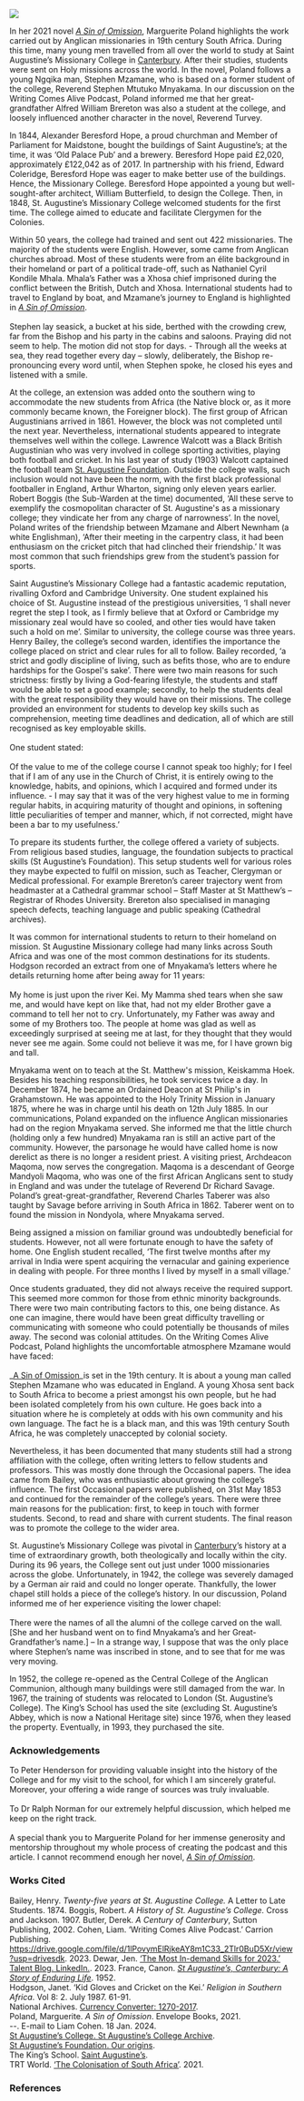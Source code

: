 <a href="https://www.kent-maps.online"><img src="https://www.kent-maps.online/juncture/ve-button.png"></a>

<param ve-config 
       title="A Sin of Omission by Marguerite Poland"
       author="Liam Cohen"
       banner="xxx" 
       layout="vertical">
       
In her 2021 novel _[A Sin of Omission]( https://www.envelopebooks.co.uk/a-sin-of-omission)_, Marguerite Poland highlights the work carried out by Anglican missionaries in 19th century South Africa. During this time, many young men travelled from all over the world to study at Saint Augustine’s Missionary College in [Canterbury](/19c/19c-canterbury). After their studies, students were sent on Holy missions across the world. In the novel, Poland follows a young Ngqika man, Stephen Mzamane, who is based on a former student of the college, Reverend Stephen Mtutuko Mnyakama. In our discussion on the Writing Comes Alive Podcast, Poland informed me that her great-grandfather Alfred William Brereton was also a student at the college, and loosely influenced another character in the novel, Reverend Turvey. 

In 1844, Alexander Beresford Hope, a proud churchman and Member of Parliament for Maidstone, bought the buildings of Saint Augustine’s; at the time, it was ‘Old Palace Pub’ and a brewery.   Beresford Hope paid £2,020, approximately £122,042 as of 2017.  In partnership with his friend, Edward Coleridge, Beresford Hope was eager to make better use of the buildings. Hence, the Missionary College. Beresford Hope appointed a young but well-sought-after architect, William Butterfield, to design the College. Then, in 1848, St. Augustine’s Missionary College welcomed students for the first time. The college aimed to educate and facilitate Clergymen for the Colonies. 

Within 50 years, the college had trained and sent out 422 missionaries. The majority of the students were English. However, some came from Anglican churches abroad. Most of these students were from an élite background in their homeland or part of a political trade-off, such as Nathaniel Cyril Kondile Mhala. Mhala’s Father was a Xhosa chief imprisoned during the conflict between the British, Dutch and Xhosa.  International students had to travel to England by boat, and Mzamane’s journey to England is highlighted in _[A Sin of Omission]( https://www.envelopebooks.co.uk/a-sin-of-omission)_.
<br><br>
Stephen lay seasick, a bucket at his side, berthed with the crowding crew, far from the Bishop and his party in the cabins and saloons. Praying did not seem to help. The motion did not stop for days. - Through all the weeks at sea, they read together every day – slowly, deliberately, the Bishop re-pronouncing every word until, when Stephen spoke, he closed his eyes and listened with a smile.  

At the college, an extension was added onto the southern wing to accommodate the new students from Africa (the Native block or, as it more commonly became known, the Foreigner block). The first group of African Augustinians arrived in 1861. However, the block was not completed until the next year.  Nevertheless, international students appeared to integrate themselves well within the college. Lawrence Walcott was a Black British Augustinian who was very involved in college sporting activities, playing both football and cricket. In his last year of study (1903) Walcott captained the football team [St. Augustine Foundation](https://www.staugustinesfoundation.org/our-story). Outside the college walls, such inclusion would not have been the norm, with the first black professional footballer in England, Arthur Wharton, signing only eleven years earlier.   Robert Boggis (the Sub-Warden at the time) documented, ‘All these serve to exemplify the cosmopolitan character of St. Augustine's as a missionary college; they vindicate her from any charge of narrowness’.  In the novel, Poland writes of the friendship between Mzamane and Albert Newnham (a white Englishman), ‘After their meeting in the carpentry class, it had been enthusiasm on the cricket pitch that had clinched their friendship.’  It was most common that such friendships grew from the student’s passion for sports.

Saint Augustine’s Missionary College had a fantastic academic reputation, rivalling Oxford and Cambridge University. One student explained his choice of St. Augustine instead of the prestigious universities, ‘I shall never regret the step I took, as I firmly believe that at Oxford or Cambridge my missionary zeal would have so cooled, and other ties would have taken such a hold on me’.   Similar to university, the college course was three years. Henry Bailey, the college’s second warden, identifies the importance the college placed on strict and clear rules for all to follow.  Bailey recorded, ‘a strict and godly discipline of living, such as befits those, who are to endure hardships for the Gospel's sake’.  There were two main reasons for such strictness: firstly by living a God-fearing lifestyle, the students and staff would be able to set a good example; secondly, to help the students deal with the great responsibility they would have on their missions. The college provided an environment for students to develop key skills such as comprehension, meeting time deadlines and dedication, all of which are still recognised as key employable skills.
<br><br>
One student stated:
<br><br>
Of the value to me of the college course I cannot speak too highly; for I feel that if I am of any use in the Church of Christ, it is entirely owing to the knowledge, habits, and opinions, which I acquired and formed under its influence. -   I may say that it was of the very highest value to me in forming regular habits, in acquiring maturity of thought and opinions, in softening little peculiarities of temper and manner, which, if not corrected, might have been a bar to my usefulness.’  
<param ve-image url="https://stor.artstor.org/stor/fcfa1100-99e8-46d5-a8f9-4be99acd1050" label="The portrait in the Refectory of Henry Bailey by Sydney Hodges, 1878 by kind permission of Peter Henderson">

To prepare its students further, the college offered a variety of subjects. From religious based studies, language, the foundation subjects to practical skills  (St Augustine’s Foundation). This setup students well for various roles they maybe expected to fulfil on mission, such as Teacher, Clergyman or Medical professional. For example Brereton’s career trajectory went from headmaster at a Cathedral grammar school – Staff Master at St Matthew’s – Registrar of Rhodes University. Brereton also specialised in managing speech defects, teaching language and public speaking (Cathedral archives).

It was common for international students to return to their homeland on mission. St Augustine Missionary college had many links across South Africa and was one of the most common destinations for its students. Hodgson recorded an extract from one of Mnyakama’s letters where he details returning home after being away for 11 years:
<br><br>
My home is just upon the river Kei. My Mamma shed tears when she saw me, and would have kept on like that, had not my elder Brother gave a command to tell her not to cry. Unfortunately, my Father was away and some of my Brothers too. The people at home was glad as well as exceedingly surprised at seeing me at last, for they thought that they would never see me again. Some could not believe it was me, for I have grown big and tall.  

Mnyakama went on to teach at the St. Matthew's mission, Keiskamma Hoek. Besides his teaching responsibilities, he took services twice a day.  In December 1874, he became an Ordained Deacon at St Philip's in Grahamstown. He was appointed to the Holy Trinity Mission in January 1875, where he was in charge until his death on 12th July 1885.  In our communications, Poland expanded on the influence Anglican missionaries had on the region Mnyakama served. She informed me that the little church (holding only a few hundred)  Mnyakama ran is still an active part of the community. However, the parsonage he would have called home is now derelict as there is no longer a resident priest. A visiting priest, Archdeacon Maqoma, now serves the congregation. Maqoma is a descendant of George Mandyoli Maqoma, who was one of the first African Anglicans sent to study in England and was under the tutelage of Reverend Dr Richard Savage. Poland’s  great-great-grandfather, Reverend Charles Taberer was also taught by Savage before arriving in South Africa in 1862. Taberer went on to found the mission in Nondyola, where Mnyakama served.  

Being assigned a mission on familiar ground was undoubtedly beneficial for students. However, not all were fortunate enough to have the safety of home. One English student recalled, ‘The first twelve months after my arrival in India were spent acquiring the vernacular and gaining experience in dealing with people. For three months I lived by myself in a small village.’  

Once students graduated, they did not always receive the required support. This seemed more common for those from ethnic minority backgrounds. There were two main contributing factors to this, one being distance. As one can imagine, there would have been great difficulty travelling or communicating with someone who could potentially be thousands of miles away. The second was colonial attitudes. On the Writing Comes Alive Podcast, Poland highlights the uncomfortable atmosphere Mzamane would have faced:
<br><br>
_[A Sin of Omission]( https://www.envelopebooks.co.uk/a-sin-of-omission)_is set in the 19th century. It is about a young man called Stephen Mzamane who was educated in England. A young Xhosa sent back to South Africa to become a priest amongst his own people, but he had been isolated completely from his own culture. He goes back into a situation where he is completely at odds with his own community and his own language. The fact he is a black man, and this was 19th century South Africa, he was completely unaccepted by colonial society. 

Nevertheless, it has been documented that many students still had a strong affiliation with the college, often writing letters to fellow students and professors. This was mostly done through the Occasional papers. The idea came from Bailey, who was enthusiastic about growing the college’s influence. The first Occasional papers were published, on 31st May 1853 and continued for the remainder of the college’s years. There were three main reasons for the publication: first, to keep in touch with former students. Second, to read and share with current students. The final reason was to promote the college to the wider area.  

St. Augustine’s Missionary College was pivotal in [Canterbury](/19c/19c-canterbury)’s history at a time of extraordinary growth, both theologically and locally within the city. During its 96 years, the College sent out just under 1000 missionaries across the globe. Unfortunately, in 1942, the college was severely damaged by a German air raid and could no longer operate.  Thankfully, the lower chapel still holds a piece of the college’s history. In our discussion, Poland informed me of her experience visiting the lower chapel:
<br><br>
There were the names of all the alumni of the college carved on the wall. [She and her husband went on to find Mnyakama’s and her Great-Grandfather’s name.] – In a strange way, I suppose that was the only place where Stephen’s name was inscribed in stone, and to see that for me was very moving. 

In 1952, the college re-opened as the Central College of the Anglican Communion, although many buildings were still damaged from the war. In 1967, the training of students was relocated to London (St. Augustine’s College). The King’s School has used the site (excluding St. Augustine’s Abbey, which is now a National Heritage site) since 1976, when they leased the property. Eventually, in 1993, they purchased the site. 

### Acknowledgements
To Peter Henderson for providing valuable insight into the history of the College and for my visit to the school, for which I am sincerely grateful. Moreover, your offering a wide range of sources was truly invaluable.
<br><br>
To Dr Ralph Norman for our extremely helpful discussion, which helped me keep on the right track.
<br><br>
A special thank you to Marguerite Poland for her immense generosity and mentorship throughout my whole process of creating the podcast and this article. I cannot recommend enough her novel, [_A Sin of Omission_](https://www.amazon.co.uk/Sin-Omission-Marguerite-Poland/dp/1838172033/ref=mp_s_a_1_1?crid=MSRRBQRAVUG3&keywords=a+Sin+of+Omission&qid=1704254185&sprefix=a+sin+of+omission+%2Caps%2C230&sr=8-1
). 

### Works Cited
Bailey, Henry. _Twenty-five years at St. Augustine College._ A Letter to Late Students. 1874.
Boggis, Robert. _A History of St. Augustine’s College._ Cross and Jackson. 1907.
Butler, Derek. _A Century of Canterbury_, Sutton Publishing, 2002.
Cohen, Liam. ‘Writing Comes Alive Podcast.’ Carrion Publishing. https://drive.google.com/file/d/1lPovymElRjkeAY8m1C33_2Tlr0BuD5Xr/view?usp=drivesdk. 2023.
Dewar, Jen. [‘The Most In-demand Skills for 2023.’ Talent Blog. LinkedIn.](https://www.linkedin.com/business/talent/blog/talent-strategy/linkedin-most-in-demand-hard-and-soft-skills). 2023. 
France, Canon. [_St Augustine’s, Canterbury: A Story of Enduring Life_](https://archive.org/details/StAugustinesCanterburyAStoryOfEnduringLife/page/n13/mode/1up). 1952.   
Hodgson, Janet. ‘Kid Gloves and Cricket on the Kei.’ _Religion in Southern Africa_. Vol 8: 2. July 1987. 61-91.   
National Archives. [Currency Converter: 1270-2017](https://www.nationalarchives.gov.uk/currency-converter/).   
Poland, Marguerite. _A Sin of Omission_. Envelope Books, 2021.   
--. E-mail to Liam Cohen. 18 Jan. 2024.   
[St Augustine’s College. St Augustine’s College Archive](https://archiveshub.jisc.ac.uk/search/archives/76f7b049-2cc5-3ec9-bd2b-6d152d1cfb3b).   
[St Augustine’s Foundation. Our origins](https://www.staugustinesfoundation.org/our-story).  
The King’s School. [Saint Augustine’s](http://www.kings-archives.co.uk/kings-school-tour/saint-augustines/).  
TRT World. [‘The Colonisation of South Africa’](https://youtu.be/Mi93LjuQbMM?si=EvSx1n8YsaZoOV3q). 2021.   

### References

[^ref1]: Boggis. 
[^ref2]: (National Archives
[^ref3]:T RT World, 2021. 
[^ref4]: 78-9. 
[^ref5]: Hodgson 69.
[^ref6]: Brown 23. 
[^ref7]: 199. 
[^ref8]: 83. 
[^ref9]: Bailey, 135. 
[^ref10]: Baily 130. 
[^ref11]: Baily 131.
[^ref12]: Dewar 2023. 
[^ref13]: 140.
[^ref14]: [St. Augustine Foundation](https://www.staugustinesfoundation.org/our-story).
[^ref15]: 74. 
[^ref16]: 74. 
[^ref17]: Poland 2024.
[^ref18]: Poland 2024. 
[^ref19]: Bailey 160.
[^ref20]: Poland 2023. 
[^ref21]: Bailey 99-100. 
[^ref22]: France.
[^ref23]: Poland 2023.
